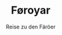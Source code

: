 ---
title: "Føroyar"
subtitle: "Reise zu den Färöer"
image: "faeroeer-teaser"
link: "https://photos.app.goo.gl/dzdpV1PuGDCgjfHQ8"
---